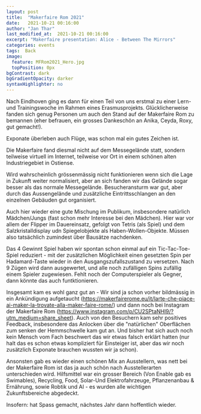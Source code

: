 ```yaml
---
layout: post
title:  "Makerfaire Rom 2021"
date:   2021-10-21 00:16:00
author: "Jan Thar"
last_modified_at:  2021-10-21 00:16:00
excerpt: "Makerfaire presentation: Alice - Between The Mirrors"
categories: events
tags:  Back
image:
  feature: MFRom2021_Hero.jpg
  topPosition: 0px
bgContrast: dark
bgGradientOpacity: darker
syntaxHighlighter: no
---
```

Nach Eindhoven ging es dann für einen Teil von uns erstmal zu einer Lern-und Trainingswoche im Rahmen eines Erasmusprojekts.
Glücklicherweise fanden sich genug Personen um auch den Stand auf der Makerfaire Rom zu bemannen (eher befrauen, ein grosses Dankeschön an Anika, Ceyda, Roxy, gut gemacht!).

Exponate überleben auch Flüge, was schon mal ein gutes Zeichen ist. 
<div class="img img--fullContainer img--14xLeading" style="background-image: url({{ site.baseurl_posts_img }}MFRom2021_5.jpg);"></div>

Die Makerfaire fand diesmal nicht auf dem Messegelände statt, sondern teilweise virtuell im Internet, teilweise vor Ort in einem schönen alten Industriegebiet in Ostiense.

<div class="img img--fullContainer img--14xLeading" style="background-image: url({{ site.baseurl_posts_img }}MFRom2021_3.jpg);"></div>

Wird wahrscheinlich grössenmässig nicht funktionieren wenn sich die Lage in Zukunft weiter normalisiert, aber an sich fanden wir das Gelände sogar besser als das normale Messegelände.
Besucheransturm war gut, aber durch das Aussengelände und zusätzliche Eintrittsschlangen an den einzelnen Gebäuden gut organisiert.

<div class="img img--fullContainer img--14xLeading" style="background-image: url({{ site.baseurl_posts_img }}MFRom2021_2.jpg);"></div>

Auch hier wieder eine gute Mischung im Publikum, insbesondere natürlich Mädchen/Jungs (fast schon mehr Interesse bei den Mädchen).
Hier war vor allem der Flipper im Dauereinsatz, gefolgt von Tetris (als Spiel) und dem Salzkristalldisplay udn Spiegelobjekte als Haben-Wollen-Objekte.
Müssen also tatsächlich zumindest über Bausätze nachdenken.

Das 4 Gewinnt Spiel haben wir spontan schon einmal auf ein Tic-Tac-Toe-Spiel reduziert - mit der zusätzlichen Möglichkeit einen gesetzten Spin per Hadamard-Taste wieder in den Ausgangszufallszustand zu versetzen.
Nach 9 Zügen wird dann ausgewertet, und alle noch zufälligen Spins zufällig einem Spieler zugewiesen. Fehlt noch der Computerspieler als Gegner, dann könnte das auch funtktionieren.

Insgesamt kam es wohl ganz gut an - Wir sind ja schon vorher bildmässig in ein Ankündigung aufgetaucht (https://makerfairerome.eu/it/larte-che-piace-ai-maker-la-trovate-alla-maker-faire-rome/) und dann noch bei Instagram der Makerfaire Rom (https://www.instagram.com/p/CU2SPtaNHl9/?utm_medium=share_sheet).
Auch von den Besuchern kam sehr positives Feedback, insbesondere das Anlocken über die "natürlichen" Oberflächen zum senken der Hemmschwelle kam gut an.
Und bisher hat sich auch noch kein Mensch vom Fach beschwert das wir etwas falsch erklärt hatten (nur halt das es schon etwas kompliziert für Einsteiger ist, aber das wir noch zusätzlich Exponate brauchen wussten wir ja schon).

Ansonsten gab es wieder einen schönen Mix an Ausstellern, was nett bei der Makerfaire Rom ist das ja auch schön nach Ausstellerarten unterschieden wird. 
Hilfsmittel war ein grosser Bereich (Von Enable gab es Swimables), Recycling, Food, Solar-Und Elektrofahrzeuge, Pflanzenanbau & Ernährung, sowie Robtik und AI - es wurden alle wichtigen Zukunftsbereiche abgedeckt.

Insofern: hat Spass gemacht, nächstes Jahr dann hoffentlich wieder.





